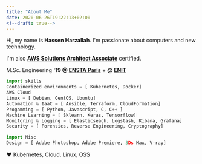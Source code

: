 ```yaml
---
title: "About Me"
date: 2020-06-26T19:22:13+02:00
<!--draft: true-->
---
```



Hi, my name is **Hassen Harzallah**.  I'm passionate about computers and new technology.

I'm also **[AWS Solutions Architect Associate](https://www.certmetrics.com/amazon/public/transcript.aspx?transcript=BCJ6YEDC1BRQQVKJ)** certified.


M.Sc. Engineering **'19 @ [ENSTA Paris](https://www.ensta-paris.fr/)** + **@ [ENIT](http://www.enit.rnu.tn/)**

``` python
import skills
Containerized environments = [ Kubernetes, Docker]
AWS Cloud
Linux = [ Debian, CentOS, Ubuntu]
Automation & IaaC = [ Ansible, Terraform, CloudFormation]
Progamming = [ Python, Javascript, C, C++ ]
Machine Learning = [ Sklearn, Keras, Tensorflow]
Monitoring & Logging = [ Elasticseach, Logstash, Kibana, Grafana]
Security = [ Forensics, Reverse Engineering, Cryptography]

import Misc
Design = [ Adobe Photoshop, Adobe Premiere, 3Ds Max, V-ray]
```





:heart: Kubernetes, Cloud, Linux, OSS
